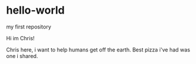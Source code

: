 # hello-world
my first repository

Hi im Chris!

Chris here, i want to help humans get off the earth.
Best pizza i've had was one i shared.
